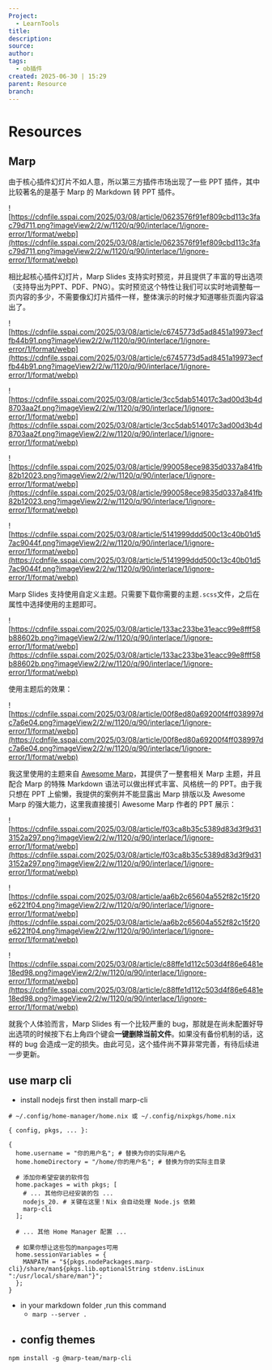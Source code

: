 ```yaml
---
Project:
  - LearnTools
title: 
description: 
source: 
author: 
tags:
  - ob插件
created: 2025-06-30 | 15:29
parent: Resource
branch:
---
```

# Resources


## Marp

由于核心插件幻灯片不如人意，所以第三方插件市场出现了一些 PPT 插件，其中比较著名的是基于 Marp 的 Markdown 转 PPT 插件。

![https://cdnfile.sspai.com/2025/03/08/article/0623576f91ef809cbd113c3fac79d711.png?imageView2/2/w/1120/q/90/interlace/1/ignore-error/1/format/webp](https://cdnfile.sspai.com/2025/03/08/article/0623576f91ef809cbd113c3fac79d711.png?imageView2/2/w/1120/q/90/interlace/1/ignore-error/1/format/webp)

相比起核心插件幻灯片，Marp Slides 支持实时预览，并且提供了丰富的导出选项（支持导出为PPT、PDF、PNG）。实时预览这个特性让我们可以实时地调整每一页内容的多少，不需要像幻灯片插件一样，整体演示的时候才知道哪些页面内容溢出了。 

![https://cdnfile.sspai.com/2025/03/08/article/c6745773d5ad8451a19973ecffb44b91.png?imageView2/2/w/1120/q/90/interlace/1/ignore-error/1/format/webp](https://cdnfile.sspai.com/2025/03/08/article/c6745773d5ad8451a19973ecffb44b91.png?imageView2/2/w/1120/q/90/interlace/1/ignore-error/1/format/webp)

![https://cdnfile.sspai.com/2025/03/08/article/3cc5dab514017c3ad00d3b4d8703aa2f.png?imageView2/2/w/1120/q/90/interlace/1/ignore-error/1/format/webp](https://cdnfile.sspai.com/2025/03/08/article/3cc5dab514017c3ad00d3b4d8703aa2f.png?imageView2/2/w/1120/q/90/interlace/1/ignore-error/1/format/webp)

![https://cdnfile.sspai.com/2025/03/08/article/990058ece9835d0337a841fb82b12023.png?imageView2/2/w/1120/q/90/interlace/1/ignore-error/1/format/webp](https://cdnfile.sspai.com/2025/03/08/article/990058ece9835d0337a841fb82b12023.png?imageView2/2/w/1120/q/90/interlace/1/ignore-error/1/format/webp)

![https://cdnfile.sspai.com/2025/03/08/article/5141999ddd500c13c40b01d57ac9044f.png?imageView2/2/w/1120/q/90/interlace/1/ignore-error/1/format/webp](https://cdnfile.sspai.com/2025/03/08/article/5141999ddd500c13c40b01d57ac9044f.png?imageView2/2/w/1120/q/90/interlace/1/ignore-error/1/format/webp)

Marp Slides 支持使用自定义主题。只需要下载你需要的主题`.scss`文件，之后在属性中选择使用的主题即可。

![https://cdnfile.sspai.com/2025/03/08/article/133ac233be31eacc99e8fff58b88602b.png?imageView2/2/w/1120/q/90/interlace/1/ignore-error/1/format/webp](https://cdnfile.sspai.com/2025/03/08/article/133ac233be31eacc99e8fff58b88602b.png?imageView2/2/w/1120/q/90/interlace/1/ignore-error/1/format/webp)

使用主题后的效果：

![https://cdnfile.sspai.com/2025/03/08/article/00f8ed80a69200f4ff038997dc7a6e04.png?imageView2/2/w/1120/q/90/interlace/1/ignore-error/1/format/webp](https://cdnfile.sspai.com/2025/03/08/article/00f8ed80a69200f4ff038997dc7a6e04.png?imageView2/2/w/1120/q/90/interlace/1/ignore-error/1/format/webp)

我这里使用的主题来自 [Awesome Marp](https://github.com/favourhong/Awesome-Marp)，其提供了一整套相关 Marp 主题，并且配合 Marp 的特殊 Markdown 语法可以做出样式丰富、风格统一的 PPT。由于我只想在 PPT 上偷懒，我提供的案例并不能显露出 Marp 排版以及 Awesome Marp 的强大能力，这里我直接援引 Awesome Marp 作者的 PPT 展示：

![https://cdnfile.sspai.com/2025/03/08/article/f03ca8b35c5389d83d3f9d313152a297.png?imageView2/2/w/1120/q/90/interlace/1/ignore-error/1/format/webp](https://cdnfile.sspai.com/2025/03/08/article/f03ca8b35c5389d83d3f9d313152a297.png?imageView2/2/w/1120/q/90/interlace/1/ignore-error/1/format/webp)

![https://cdnfile.sspai.com/2025/03/08/article/aa6b2c65604a552f82c15f20e6221f04.png?imageView2/2/w/1120/q/90/interlace/1/ignore-error/1/format/webp](https://cdnfile.sspai.com/2025/03/08/article/aa6b2c65604a552f82c15f20e6221f04.png?imageView2/2/w/1120/q/90/interlace/1/ignore-error/1/format/webp)

![https://cdnfile.sspai.com/2025/03/08/article/c88ffe1d112c503d4f86e6481e18ed98.png?imageView2/2/w/1120/q/90/interlace/1/ignore-error/1/format/webp](https://cdnfile.sspai.com/2025/03/08/article/c88ffe1d112c503d4f86e6481e18ed98.png?imageView2/2/w/1120/q/90/interlace/1/ignore-error/1/format/webp)

就我个人体验而言，Marp Slides 有一个比较严重的 bug，那就是在尚未配置好导出选项的时候按下右上角四个键会**一键删除当前文件**。如果没有备份机制的话，这样的 bug 会造成一定的损失。由此可见，这个插件尚不算非常完善，有待后续进一步更新。

## use marp cli 
- install nodejs first then install marp-cli
```
# ~/.config/home-manager/home.nix 或 ~/.config/nixpkgs/home.nix

{ config, pkgs, ... }:

{
  home.username = "你的用户名"; # 替换为你的实际用户名
  home.homeDirectory = "/home/你的用户名"; # 替换为你的实际主目录

  # 添加你希望安装的软件包
  home.packages = with pkgs; [
    # ... 其他你已经安装的包 ...
    nodejs_20. # 关键在这里！Nix 会自动处理 Node.js 依赖
    marp-cli
  ];

  # ... 其他 Home Manager 配置 ...

  # 如果你想让这些包的manpages可用
  home.sessionVariables = {
    MANPATH = "${pkgs.nodePackages.marp-cli}/share/man${pkgs.lib.optionalString stdenv.isLinux ":/usr/local/share/man"}";
  };
}
```

- in your markdown folder ,run this command
	- `marp --server .`
- config themes
	- 

```
npm install -g @marp-team/marp-cli

```